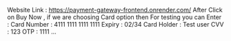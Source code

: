 Website Link : https://payment-gateway-frontend.onrender.com/
After Click on Buy Now , if we are choosing Card option then 
For testing you can Enter : Card Number : 4111 1111 1111 1111
Expiry : 02/34
Card Holder : Test user
CVV : 123
OTP : 1111 ...
